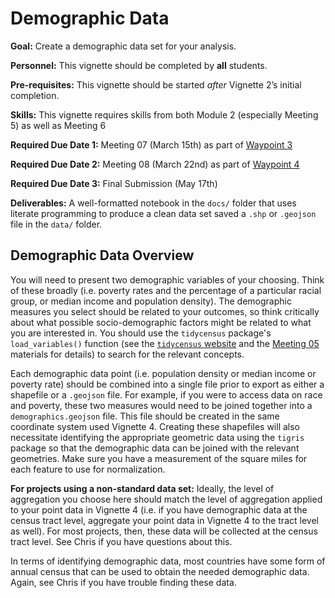 # Demographic Data

<div class="rmdgoal">
<p><strong>Goal:</strong> Create a demographic data set for your analysis.</p>
</div>

<div class="rmdpersonnel">
<p><strong>Personnel:</strong> This vignette should be completed by <strong>all</strong> students.</p>
</div>

<div class="rmdpre">
<p><strong>Pre-requisites:</strong> This vignette should be started <em>after</em> Vignette 2’s initial completion.</p>
</div>

<div class="rmdskills">
<p><strong>Skills:</strong> This vignette requires skills from both Module 2 (especially Meeting 5) as well as Meeting 6</p>
</div>

<div class="rmddue">
<p><strong>Required Due Date 1:</strong> Meeting 07 (March 15th) as part of <a href="index.html#waypoints">Waypoint 3</a></p>
<p><strong>Required Due Date 2:</strong> Meeting 08 (March 22nd) as part of <a href="index.html#waypoints">Waypoint 4</a></p>
<p><strong>Required Due Date 3:</strong> Final Submission (May 17th)</p>
</div>

<div class="rmddeliver">
<p><strong>Deliverables:</strong> A well-formatted notebook in the <code>docs/</code> folder that uses literate programming to produce a clean data set saved a <code>.shp</code> or <code>.geojson</code> file in the <code>data/</code> folder.</p>
</div>

## Demographic Data Overview
You will need to present two demographic variables of your choosing. Think of these broadly (i.e. poverty rates and the percentage of a particular racial group, or median income and population density). The demographic measures you select should be related to your outcomes, so think critically about what possible socio-demographic factors might be related to what you are interested in. You should use the `tidycensus` package's `load_variables()` function (see the [`tidycensus` website](https://walkerke.github.io/tidycensus/articles/basic-usage.html#searching-for-variables) and the [Meeting 05](https://slu-soc5650.github.io/docs/meeting-05/) materials for details) to search for the relevant concepts. 

Each demographic data point (i.e. population density or median income or poverty rate) should be combined into a single file prior to export as either a shapefile or a `.geojson` file. For example, if you were to access data on race and poverty, these two measures would need to be joined together into a `demographics.geojson` file. This file should be created in the same coordinate system used Vignette 4. Creating these shapefiles will also necessitate identifying the appropriate geometric data using the `tigris` package so that the demographic data can be joined with the relevant geometries. Make sure you have a measurement of the square miles for each feature to use for normalization.

<div class="rmdwarning">
<p><strong>For projects using a non-standard data set:</strong> Ideally, the level of aggregation you choose here should match the level of aggregation applied to your point data in Vignette 4 (i.e. if you have demographic data at the census tract level, aggregate your point data in Vignette 4 to the tract level as well). For most projects, then, these data will be collected at the census tract level. See Chris if you have questions about this.</p>
<p>In terms of identifying demographic data, most countries have some form of annual census that can be used to obtain the needed demographic data. Again, see Chris if you have trouble finding these data.</p>
</div>
